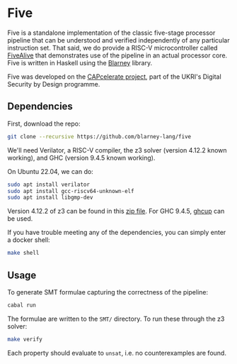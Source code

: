 # Five

Five is a standalone implementation of the classic five-stage
processor pipeline that can be understood and verified independently of
any particular instruction set. That said, we do provide a RISC-V
microcontroller called
[FiveAlive](https://github.com/blarney-lang/five-alive) that
demonstrates use of the pipeline in an actual processor core.  Five is
written in Haskell using the
[Blarney](https://github.com/blarney-lang/blarney) library. 

Five was developed on the [CAPcelerate
project](https://gow.epsrc.ukri.org/NGBOViewGrant.aspx?GrantRef=EP/V000381/1),
part of the UKRI's Digital Security by Design programme.

## Dependencies

First, download the repo:

```sh
git clone --recursive https://github.com/blarney-lang/five
```

We'll need Verilator, a RISC-V compiler, the z3 solver (version 4.12.2
known working), and GHC (version 9.4.5 known working).

On Ubuntu 22.04, we can do:
```sh
sudo apt install verilator
sudo apt install gcc-riscv64-unknown-elf
sudo apt install libgmp-dev
```

Version 4.12.2 of z3 can be found in this [zip
file](https://github.com/Z3Prover/z3/releases/download/z3-4.12.2/z3-4.12.2-x64-glibc-2.31.zip).
For GHC 9.4.5, [ghcup](https://www.haskell.org/ghcup/) can be used.

If you have trouble meeting any of the dependencies, you can simply
enter a docker shell:

```sh
make shell
```

## Usage

To generate SMT formulae capturing the correctness of the pipeline:

```sh
cabal run
```

The formulae are written to the `SMT/` directory. To run these through
the z3 solver:

```sh
make verify
```

Each property should evaluate to `unsat`, i.e. no counterexamples are
found.
